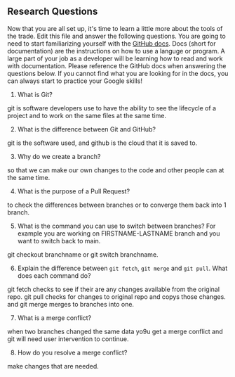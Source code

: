 ## Research Questions 

Now that you are all set up, it's time to learn a little more about the tools of the trade. Edit this file and answer the following questions. You are going to need to start familiarizing yourself with the [GitHub docs](https://docs.github.com/en). Docs (short for documentation) are the instructions on how to use a languge or program. A large part of your job as a developer will be learning how to read and work with documentation. Please reference the GitHub docs when answering the questions below. If you cannot find what you are looking for in the docs, you can always start to practice your Google skills!

1. What is Git?

 git is software developers use to have the ability to see the lifecycle 
of a project and to work on the same files at the same time. 

2. What is the difference between Git and GitHub?

 git is the software used, and github is the cloud that it is saved to.
 
3. Why do we create a branch?

 so that we can make our own changes to the code and other people can at the same time.
 
4. What is the purpose of a Pull Request?

 to check the differences between branches or to converge them back into 1 branch.
 
5. What is the command you can use to switch between branches? For example you are 
working on FIRSTNAME-LASTNAME branch and you want to switch back to main.

 git checkout branchname or git switch branchname.

6. Explain the difference between `git fetch`, `git merge` and `git pull`. What does each 
command do?

 git fetch checks to see if their are any changes available from the original repo. 
 git pull checks for changes to original repo and copys those changes. and git 
merge merges to branches into one.
 
 7. What is a merge conflict?

 when two branches changed the same data yo9u get a merge conflict and git will need user
 intervention to continue.

 8. How do you resolve a merge conflict?

 make changes that are needed. 

